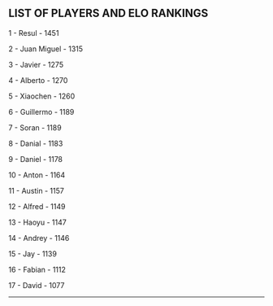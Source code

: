 ## LIST OF PLAYERS AND ELO RANKINGS


1 - Resul - 1451


2 - Juan Miguel - 1315


3 - Javier - 1275


4 - Alberto - 1270


5 - Xiaochen - 1260


6 - Guillermo - 1189


7 - Soran - 1189


8 - Danial - 1183


9 - Daniel - 1178


10 - Anton - 1164


11 - Austin - 1157


12 - Alfred - 1149


13 - Haoyu - 1147


14 - Andrey - 1146


15 - Jay - 1139


16 - Fabian - 1112


17 - David - 1077



--------------------------------------------------------------
